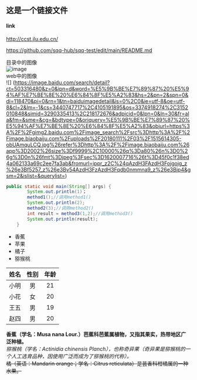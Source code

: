 
## 这是一个链接文件
#### link
http://ccst.jlu.edu.cn/

https://github.com/sqq-hub/sqq-test/edit/main/README.md


目录中的图像<br />
![image](https://github.com/sqq-hub/sqq-test/blob/main/Img/productShow04.jpg)<br />
web中的图像<br />
![] (https://image.baidu.com/search/detail?ct=503316480&z=0&ipn=d&word=%E5%9B%BE%E7%89%87%20%E5%94%AF%E7%BE%8E%20%E6%84%8F%E5%A2%83&hs=2&pn=2&spn=0&di=118470&pi=0&rn=1&tn=baiduimagedetail&is=0%2C0&ie=utf-8&oe=utf-8&cl=2&lm=-1&cs=3440747717%2C4105191895&os=3374918274%2C3152010848&simid=3290335413%2C218172676&adpicid=0&lpn=0&ln=30&fr=ala&fm=&sme=&cg=&bdtype=0&oriquery=%E5%9B%BE%E7%89%87%20%E5%94%AF%E7%BE%8E%20%E6%84%8F%E5%A2%83&objurl=https%3A%2F%2Fgimg2.baidu.com%2Fimage_search%2Fsrc%3Dhttp%3A%2F%2Fimage.biaobaiju.com%2Fuploads%2F20180111%2F03%2F1515614305-obUAmquLCQ.jpg%26refer%3Dhttp%3A%2F%2Fimage.biaobaiju.com%26app%3D2002%26size%3Df9999%2C10000%26q%3Da80%26n%3D0%26g%3D0n%26fmt%3Djpeg%3Fsec%3D1620007716%26t%3D45f0c1f38ed4a062133a69c2ee7fa3ab&fromurl=ippr_z2C%24qAzdH3FAzdH3Fojgojg_z%26e3Bf5257_z%26e3Bv54AzdH3FzAzdH3Fqdb0nmmna9_z%26e3Bip4&gsm=2&islist=&querylist=)
```Java
public static void main(String[] args) {
		System.out.println(1)；
		method1();//调用method1()
		System.out.println(2);
		method2(3);//调用method2()
		int result = method3(1,2);//调用method3()
		System.out.println(result);
	}
```

* 香蕉
* 苹果
* 橘子
* 猕猴桃

|姓名|性别|年龄|
|:----:|:----:|:----:|
|小明|男|21|
|小花|女|20|
|王五|男|19|
|赵四|男|20|

**香蕉（学名：Musa nana Lour.）芭蕉科芭蕉属植物，又指其果实，热带地区广泛种植。**<br />
*猕猴桃（学名：Actinidia chinensis Planch），也称奇异果（奇异果是猕猴桃的一个人工选育品种，因使用广泛而成为了猕猴桃的代称）。*<br />
~~橘（英语：Mandarin orange；学名：Citrus reticulata）是芸香科柑橘属的一种水果。~~<br />


